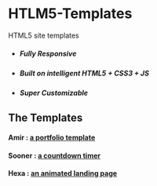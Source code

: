 # HTLM5-Templates
HTML5 site templates

* ##### Fully Responsive
* ##### Built on intelligent HTML5 + CSS3 + JS
* ##### Super Customizable

## The Templates

#### Amir : <a href="https://amir.medamine.now.sh" target="_blank">a portfolio template</a>
#### Sooner : <a href="https://sooner.medamine.now.sh" target="_blank">a countdown timer</a>
#### Hexa : <a href="https://hexa.medamine.now.sh" target="_blank">an animated landing page</a>
